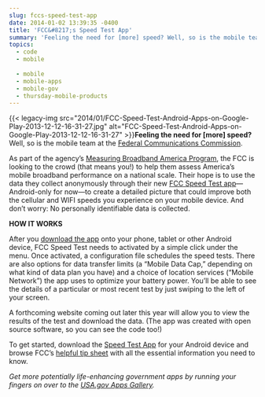 ```yaml
---
slug: fccs-speed-test-app
date: 2014-01-02 13:39:35 -0400
title: 'FCC&#8217;s Speed Test App'
summary: 'Feeling the need for [more] speed? Well, so is the mobile team at the Federal Communications Commission. As part of the agency’s Measuring Broadband America Program, the FCC is looking to the crowd (that means you!) to help them assess America’s mobile broadband performance on a national scale. Their hope is'
topics:
  - code
  - mobile
  
  - mobile
  - mobile-apps
  - mobile-gov
  - thursday-mobile-products
---
```


{{< legacy-img src="2014/01/FCC-Speed-Test-Android-Apps-on-Google-Play-2013-12-12-16-31-27.jpg" alt="FCC-Speed-Test-Android-Apps-on-Google-Play-2013-12-12-16-31-27" >}}**Feeling the need for [more] speed?** Well, so is the mobile team at the [Federal Communications Commission](http://www.fcc.gov/).

As part of the agency’s [Measuring Broadband America Program](http://www.fcc.gov/measuring-broadband-america), the FCC is looking to the crowd (that means you!) to help them assess America’s mobile broadband performance on a national scale. Their hope is to use the data they collect anonymously through their new [FCC Speed Test app](https://play.google.com/store/apps/details?id=com.samknows.fcc)—Android-only for now—to create a detailed picture that could improve both the cellular and WIFI speeds you experience on your mobile device. And don’t worry: No personally identifiable data is collected.

**HOW IT WORKS**

After you [download the app](https://play.google.com/store/apps/details?id=com.samknows.fcc) onto your phone, tablet or other Android device, FCC Speed Test needs to activated by a simple click under the menu. Once activated, a configuration file schedules the speed tests. There are also options for data transfer limits (a “Mobile Data Cap,” depending on what kind of data plan you have) and a choice of location services (“Mobile Network”) the app uses to optimize your battery power. You’ll be able to see the details of a particular or most recent test by just swiping to the left of your screen.

A forthcoming website coming out later this year will allow you to view the results of the test and download the data. (The app was created with open source software, so you can see the code too!)

To get started, download the [Speed Test App](https://play.google.com/store/apps/details?id=com.samknows.fcc) for your Android device and browse FCC’s [helpful tip sheet](http://www.fcc.gov/guides/mobile-speed-test-tip-sheet) with all the essential information you need to know.

_Get more potentially life-enhancing government apps by running your fingers on over to the [USA.gov Apps Gallery](http://apps.usa.gov/)._